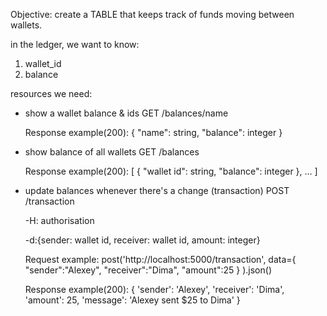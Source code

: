 Objective: create a TABLE that keeps track of funds moving between wallets.

in the ledger, we want to know:
1. wallet_id
2. balance

resources we need:
- show a wallet balance & ids
    GET /balances/name
    
    Response example(200):
        {
            "name": string,
            "balance": integer
        }

- show balance of all wallets
    GET /balances

    Response example(200):
    [
        {
            "wallet id": string,
            "balance": integer
        },
        ...
    ]

- update balances whenever there's a change (transaction)
    POST /transaction

    -H: authorisation

    -d:{sender: wallet id, 
        receiver: wallet id,
        amount: integer}
    
    Request example:
    post('http://localhost:5000/transaction',
        data={
            "sender":"Alexey",
            "receiver":"Dima",
            "amount":25
            }
        ).json()

    Response example(200):
    {
        'sender': 'Alexey',
        'receiver': 'Dima',
        'amount': 25,
        'message': 'Alexey sent $25 to Dima'
        }
    